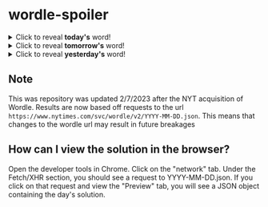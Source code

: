 # wordle-spoiler

<details>
  <summary>Click to reveal <b>today's</b> word!</summary>
  <br>
  <b> feral </b>
</details>

<details>
  <summary>Click to reveal <b>tomorrow's</b> word!</summary>
  <br>
  <b> penne </b>
</details>

<details>
  <summary>Click to reveal <b>yesterday's</b> word!</summary>
  <br>
  <b> super </b>
</details>

## Note
This was repository was updated 2/7/2023 after the NYT acquisition of Wordle. Results are now based off requests to the url `https://www.nytimes.com/svc/wordle/v2/YYYY-MM-DD.json`. This means that changes to the wordle url may result in future breakages

## How can I view the solution in the browser?
Open the developer tools in Chrome. Click on the "network" tab. Under the Fetch/XHR section, you should see a request to YYYY-MM-DD.json. If you click on that request and view the "Preview" tab, you will see a JSON object containing the day's solution.